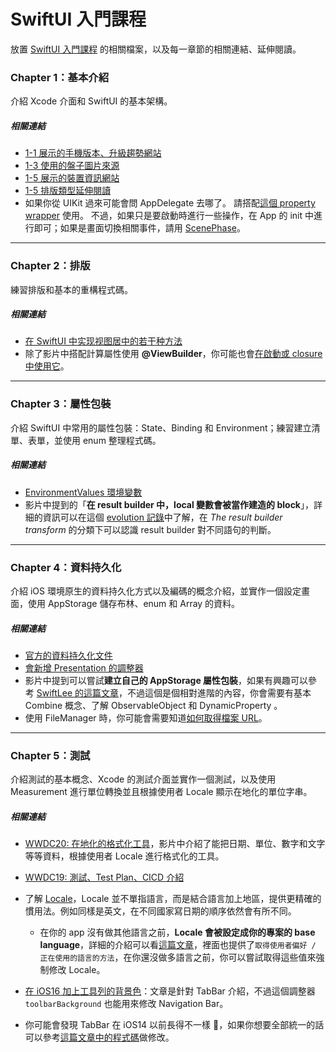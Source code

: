 # SwiftUI 入門課程
放置 [SwiftUI 入門課程](https://www.youtube.com/playlist?list=PLXM8k1EWy5khONZ9M9ytK8mMrcEOXvGsE) 的相關檔案，以及每一章節的相關連結、延伸閱讀。

### Chapter 1：基本介紹
介紹 Xcode 介面和 SwiftUI 的基本架構。

##### 相關連結
* [1-1 展示的手機版本、升級趨勢網站](https://mixpanel.com/trends)
* [1-3 使用的盤子圖片來源](https://www.flaticon.com/free-sticker/dinner_7603521)
* [1-5 展示的裝置資訊網站](https://iosref.com/res)
* [1-5 排版類型延伸閱讀](http://defagos.github.io/understanding_swiftui_layout_behaviors/)
* 如果你從 UIKit 過來可能會問 AppDelegate 去哪了。
請搭配[這個 property wrapper](https://developer.apple.com/documentation/swiftui/uiapplicationdelegateadaptor) 使用。
不過，如果只是要啟動時進行一些操作，在 App 的 init 中進行即可；如果是畫面切換相關事件，請用 [ScenePhase](https://developer.apple.com/documentation/swiftui/scenephase)。

---

### Chapter 2：排版
練習排版和基本的重構程式碼。

##### 相關連結
* [在 SwiftUI 中实现视图居中的若干种方法](https://www.fatbobman.com/posts/centering_the_View_in_SwiftUI/)
* 除了影片中搭配計算屬性使用 **@ViewBuilder**，你可能也會[在啟動或 closure 中使用它](https://swiftontap.com/viewbuilder)。

---

### Chapter 3：屬性包裝
介紹 SwiftUI 中常用的屬性包裝：State、Binding 和 Environment；練習建立清單、表單，並使用 enum 整理程式碼。

##### 相關連結
* [EnvironmentValues 環境變數](https://developer.apple.com/documentation/swiftui/environmentvalues)
* 影片中提到的「**在 result builder 中，local 變數會被當作建造的 block**」，詳細的資訊可以在這個 [evolution 記錄](https://github.com/apple/swift-evolution/blob/main/proposals/0289-result-builders.md#the-result-builder-transform)中了解，在 *The result builder transform* 的分類下可以認識 result builder 對不同語句的判斷。

---

### Chapter 4：資料持久化
介紹 iOS 環境原生的資料持久化方式以及編碼的概念介紹，並實作一個設定畫面，使用 AppStorage 儲存布林、enum 和 Array 的資料。

##### 相關連結
* [官方的資料持久化文件](https://developer.apple.com/documentation/swiftui/persistent-storage)
* [會新增 Presentation 的調整器](https://developer.apple.com/documentation/swiftui/view-presentation)
* 影片中提到可以嘗試**建立自己的 AppStorage 屬性包裝**，如果有興趣可以參考 [SwiftLee 的這篇文章](https://www.avanderlee.com/swift/appstorage-explained/
)，不過這個是個相對進階的內容，你會需要有基本 Combine 概念、了解 ObservableObject 和 DynamicProperty 。
* 使用 FileManager 時，你可能會需要知道[如何取得檔案 URL](https://chaocode.co/blog/getting-url)。

---

### Chapter 5：測試
介紹測試的基本概念、Xcode 的測試介面並實作一個測試，以及使用 Measurement 進行單位轉換並且根據使用者 Locale 顯示在地化的單位字串。

##### 相關連結
* [WWDC20: 在地化的格式化工具](https://developer.apple.com/videos/play/wwdc2020/10160/)，影片中介紹了能把日期、單位、數字和文字等等資料，根據使用者 Locale 進行格式化的工具。
* [WWDC19: 測試、Test Plan、CICD 介紹](https://developer.apple.com/wwdc19/403)
* 了解 [Locale](https://developer.apple.com/documentation/foundation/locale)，Locale 並不單指語言，而是結合語言加上地區，提供更精確的慣用法。例如同樣是英文，在不同國家寫日期的順序依然會有所不同。
    - 在你的 app 沒有做其他語言之前，**Locale 會被設定成你的專案的 base language**，詳細的介紹可以看[這篇文章](https://medium.com/swlh/know-your-language-locale-in-swift-beae4fcc5174)，裡面也提供了`取得使用者偏好 / 正在使用的語言的方法`，在你還沒做多語言之前，你可以嘗試取得這些值來強制修改 Locale。
  
* [在 iOS16 加上工具列的背景色](https://sarunw.com/posts/swiftui-tabview-color/)：文章是針對 TabBar 介紹，不過這個調整器 `toolbarBackground` 也能用來修改 Navigation Bar。
* 你可能會發現 TabBar 在 iOS14 以前長得不一樣 🥲，如果你想要全部統一的話可以參考[這篇文章中的程式碼](https://blog.personal-factory.com/2021/12/29/ios15-transparent-navigationbar-and-tabbar-by-default/)做修改。